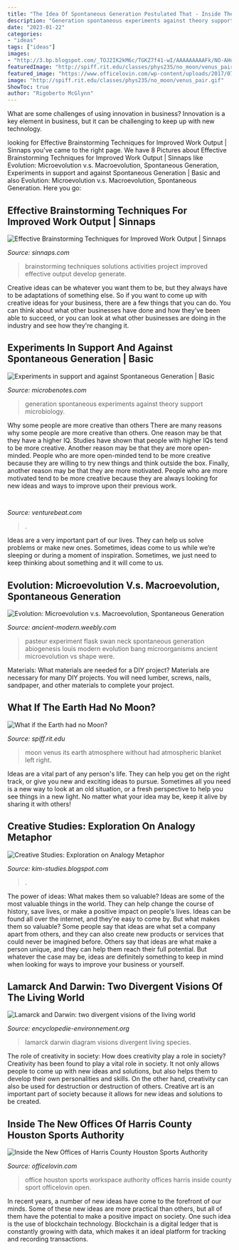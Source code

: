 ```yaml
---
title: "The Idea Of Spontaneous Generation Postulated That - Inside The New Offices Of Harris County Houston Sports Authority"
description: "Generation spontaneous experiments against theory support microbiology"
date: "2023-01-22"
categories:
- "ideas"
tags: ["ideas"]
images:
- "http://3.bp.blogspot.com/_TOJ2IK2kM6c/TGKZ7f41-wI/AAAAAAAAAFk/NO-AHu8q0dg/w1200-h630-p-k-no-nu/MLC.jpg"
featuredImage: "http://spiff.rit.edu/classes/phys235/no_moon/venus_pair.gif"
featured_image: "https://www.officelovin.com/wp-content/uploads/2017/07/houston-sport-office-7.jpg"
image: "http://spiff.rit.edu/classes/phys235/no_moon/venus_pair.gif"
ShowToc: true
author: "Rigoberto McGlynn"
---
```



What are some challenges of using innovation in business?
Innovation is a key element in business, but it can be challenging to keep up with new technology.

	

		
looking for Effective Brainstorming Techniques for Improved Work Output | Sinnaps you've came to the right page. We have 8 Pictures about Effective Brainstorming Techniques for Improved Work Output | Sinnaps like Evolution: Microevolution v.s. Macroevolution, Spontaneous Generation, Experiments in support and against Spontaneous Generation | Basic and also Evolution: Microevolution v.s. Macroevolution, Spontaneous Generation. Here you go:
		
    
## Effective Brainstorming Techniques For Improved Work Output | Sinnaps

<img loading=lazy src="https://www.sinnaps.com/wp-content/uploads/2018/11/brainstorming-techniques.jpg" onerror="this.onerror=null;this.src='https://tse3.mm.bing.net/th?id=OIP.ZMrzDO8F2xz-dGDVp2q4RwHaE8&amp;pid=15.1';" alt="Effective Brainstorming Techniques for Improved Work Output | Sinnaps">

_Source: sinnaps.com_

>brainstorming techniques solutions activities project improved effective output develop generate. 

	

Creative ideas can be whatever you want them to be, but they always have to be adaptations of something else. So if you want to come up with creative ideas for your business, there are a few things that you can do. You can think about what other businesses have done and how they've been able to succeed, or you can look at what other businesses are doing in the industry and see how they're changing it.

    
## Experiments In Support And Against Spontaneous Generation | Basic

<img loading=lazy src="https://microbenotes.com/wp-content/uploads/2019/01/Spontaneous-Generation.jpg" onerror="this.onerror=null;this.src='https://tse1.mm.bing.net/th?id=OIP.U90vuLKBRZqdUz1VpaVSzwHaD4&amp;pid=15.1';" alt="Experiments in support and against Spontaneous Generation | Basic">

_Source: microbenotes.com_

>generation spontaneous experiments against theory support microbiology. 

	

Why some people are more creative than others
There are many reasons why some people are more creative than others. One reason may be that they have a higher IQ. Studies have shown that people with higher IQs tend to be more creative. Another reason may be that they are more open-minded. People who are more open-minded tend to be more creative because they are willing to try new things and think outside the box. Finally, another reason may be that they are more motivated. People who are more motivated tend to be more creative because they are always looking for new ideas and ways to improve upon their previous work.

    
## 

<img loading=lazy src="https://venturebeat.com/wp-content/uploads/2018/10/Screenshot-38.png?w=640" onerror="this.onerror=null;this.src='https://tse1.mm.bing.net/th?id=OIP.BvUCg4V0WFhBFMpTJgoraAHaD-&amp;pid=15.1';" alt="">

_Source: venturebeat.com_

>. 

	

Ideas are a very important part of our lives. They can help us solve problems or make new ones. Sometimes, ideas come to us while we’re sleeping or during a moment of inspiration. Sometimes, we just need to keep thinking about something and it will come to us.

    
## Evolution: Microevolution V.s. Macroevolution, Spontaneous Generation

<img loading=lazy src="http://ancient-modern.weebly.com/uploads/1/9/7/6/19765713/776285_orig.jpg" onerror="this.onerror=null;this.src='https://tse4.mm.bing.net/th?id=OIP.th9RU30t_qMycDIpIz6M8AHaDT&amp;pid=15.1';" alt="Evolution: Microevolution v.s. Macroevolution, Spontaneous Generation">

_Source: ancient-modern.weebly.com_

>pasteur experiment flask swan neck spontaneous generation abiogenesis louis modern evolution bang microorganisms ancient microevolution vs shape were. 

	

Materials: What materials are needed for a DIY project?
Materials are necessary for many DIY projects. You will need lumber, screws, nails, sandpaper, and other materials to complete your project.

    
## What If The Earth Had No Moon?

<img loading=lazy src="http://spiff.rit.edu/classes/phys235/no_moon/venus_pair.gif" onerror="this.onerror=null;this.src='https://tse2.mm.bing.net/th?id=OIP.67FW5a5ddOzmneYLvbHCvwHaDy&amp;pid=15.1';" alt="What if the Earth had no Moon?">

_Source: spiff.rit.edu_

>moon venus its earth atmosphere without had atmospheric blanket left right. 

	

Ideas are a vital part of any person's life. They can help you get on the right track, or give you new and exciting ideas to pursue. Sometimes all you need is a new way to look at an old situation, or a fresh perspective to help you see things in a new light. No matter what your idea may be, keep it alive by sharing it with others!

    
## Creative Studies: Exploration On Analogy Metaphor

<img loading=lazy src="http://3.bp.blogspot.com/_TOJ2IK2kM6c/TGKZ7f41-wI/AAAAAAAAAFk/NO-AHu8q0dg/w1200-h630-p-k-no-nu/MLC.jpg" onerror="this.onerror=null;this.src='https://tse3.mm.bing.net/th?id=OIP.aEXyQ6HBJoNo1xgoN2xbcAHaIc&amp;pid=15.1';" alt="Creative Studies: Exploration on Analogy Metaphor">

_Source: kim-studies.blogspot.com_

>. 

	

The power of ideas: What makes them so valuable?
Ideas are some of the most valuable things in the world. They can help change the course of history, save lives, or make a positive impact on people's lives. Ideas can be found all over the internet, and they're easy to come by. But what makes them so valuable? Some people say that ideas are what set a company apart from others, and they can also create new products or services that could never be imagined before. Others say that ideas are what make a person unique, and they can help them reach their full potential. But whatever the case may be, ideas are definitely something to keep in mind when looking for ways to improve your business or yourself.

    
## Lamarck And Darwin: Two Divergent Visions Of The Living World

<img loading=lazy src="https://www.encyclopedie-environnement.org/app/uploads/2017/09/Figure-3_Lamarck-Darwin_anglais.png" onerror="this.onerror=null;this.src='https://tse2.mm.bing.net/th?id=OIP.PrXGCHKk2u1jHAP-vdDy3gHaDm&amp;pid=15.1';" alt="Lamarck and Darwin: two divergent visions of the living world">

_Source: encyclopedie-environnement.org_

>lamarck darwin diagram visions divergent living species. 

	

The role of creativity in society: How does creativity play a role in society?
Creativity has been found to play a vital role in society. It not only allows people to come up with new ideas and solutions, but also helps them to develop their own personalities and skills. On the other hand, creativity can also be used for destruction or destruction of others. Creative art is an important part of society because it allows for new ideas and solutions to be created.

    
## Inside The New Offices Of Harris County Houston Sports Authority

<img loading=lazy src="https://www.officelovin.com/wp-content/uploads/2017/07/houston-sport-office-7.jpg" onerror="this.onerror=null;this.src='https://tse4.mm.bing.net/th?id=OIP.bN5vPOOARs2oDyOLH-os7gHaLH&amp;pid=15.1';" alt="Inside the New Offices of Harris County Houston Sports Authority">

_Source: officelovin.com_

>office houston sports workspace authority offices harris inside county sport officelovin open. 

	

In recent years, a number of new ideas have come to the forefront of our minds. Some of these new ideas are more practical than others, but all of them have the potential to make a positive impact on society. One such idea is the use of blockchain technology. Blockchain is a digital ledger that is constantly growing with data, which makes it an ideal platform for tracking and recording transactions.

